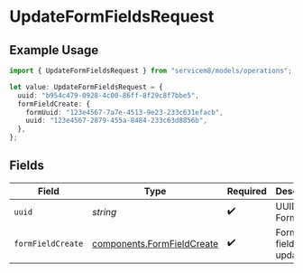 # UpdateFormFieldsRequest

## Example Usage

```typescript
import { UpdateFormFieldsRequest } from "servicem8/models/operations";

let value: UpdateFormFieldsRequest = {
  uuid: "b954c479-0928-4c00-86ff-8f29c8f7bbe5",
  formFieldCreate: {
    formUuid: "123e4567-7a7e-4513-9e23-233c631efacb",
    uuid: "123e4567-2879-455a-8484-233c63d8856b",
  },
};
```

## Fields

| Field                                                                    | Type                                                                     | Required                                                                 | Description                                                              |
| ------------------------------------------------------------------------ | ------------------------------------------------------------------------ | ------------------------------------------------------------------------ | ------------------------------------------------------------------------ |
| `uuid`                                                                   | *string*                                                                 | :heavy_check_mark:                                                       | UUID of the Form Field                                                   |
| `formFieldCreate`                                                        | [components.FormFieldCreate](../../models/components/formfieldcreate.md) | :heavy_check_mark:                                                       | Form Field fields to update                                              |